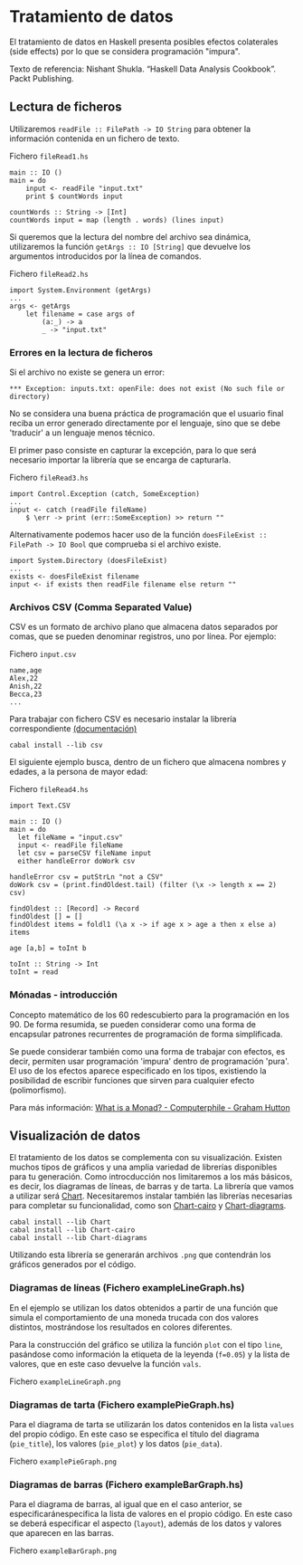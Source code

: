 # Tratamiento de datos

El tratamiento de datos en Haskell presenta posibles efectos colaterales (side effects) por lo que se considera programación "impura".

Texto de referencia: Nishant Shukla. “Haskell Data Analysis Cookbook”. Packt Publishing.

## Lectura de ficheros

Utilizaremos ```readFile :: FilePath -> IO String``` para obtener la información contenida en un fichero de texto.

Fichero `fileRead1.hs`

```
main :: IO ()
main = do
    input <- readFile "input.txt"
    print $ countWords input

countWords :: String -> [Int]
countWords input = map (length . words) (lines input)
```

Si queremos que la lectura del nombre del archivo sea dinámica, utilizaremos la función ```getArgs :: IO [String]``` que devuelve los argumentos introducidos por la línea de comandos.

Fichero `fileRead2.hs`

```
import System.Environment (getArgs)
...
args <- getArgs
    let filename = case args of
        (a:_) -> a
        _ -> "input.txt"
```

### Errores en la lectura de ficheros

Si el archivo no existe se genera un error:

```*** Exception: inputs.txt: openFile: does not exist (No such file or directory)```

No se considera una buena práctica de programación que el usuario final reciba un error generado directamente por el lenguaje, sino que se debe 'traducir' a un lenguaje menos técnico.

El primer paso consiste en capturar la excepción, para lo que será necesario importar la librería que se encarga de capturarla.

Fichero `fileRead3.hs`

```
import Control.Exception (catch, SomeException)
...
input <- catch (readFile fileName)
    $ \err -> print (err::SomeException) >> return ""
```

Alternativamente podemos hacer uso de la función ```doesFileExist :: FilePath -> IO Bool``` que comprueba si el archivo existe.

```
import System.Directory (doesFileExist)
...
exists <- doesFileExist filename
input <- if exists then readFile filename else return ""
```

### Archivos CSV (Comma Separated Value)

CSV es un formato de archivo plano que almacena datos separados por comas, que se pueden denominar registros, uno por línea. Por ejemplo:

Fichero `input.csv`

```
name,age
Alex,22
Anish,22
Becca,23
...
```

Para trabajar con fichero CSV es necesario instalar la librería correspondiente [(documentación)](https://hackage.haskell.org/package/csv-0.1.2/docs/Text-CSV.html)

```
cabal install --lib csv
```

El siguiente ejemplo busca, dentro de un fichero que almacena nombres y edades, a la persona de mayor edad:

Fichero `fileRead4.hs`

```
import Text.CSV

main :: IO ()
main = do
  let fileName = "input.csv"
  input <- readFile fileName
  let csv = parseCSV fileName input
  either handleError doWork csv

handleError csv = putStrLn "not a CSV"
doWork csv = (print.findOldest.tail) (filter (\x -> length x == 2) csv)

findOldest :: [Record] -> Record
findOldest [] = []
findOldest items = foldl1 (\a x -> if age x > age a then x else a) items

age [a,b] = toInt b

toInt :: String -> Int                               
toInt = read
```

### Mónadas - introducción

Concepto matemático de los 60 redescubierto para la programación en los 90. De forma resumida, se pueden considerar como una forma de encapsular patrones recurrentes de programación de forma simplificada.

Se puede considerar también como una forma de trabajar con efectos, es decir, permiten usar programación 'impura' dentro de programación 'pura'. El uso de los efectos aparece especificado en los tipos, existiendo la posibilidad de escribir funciones que sirven para cualquier efecto (polimorfismo).

Para más información: [What is a Monad? - Computerphile - Graham Hutton](https://www.google.com/search?q=monads+graham+hutton&sxsrf=APwXEdetsEOaiuhSpheUKwYGD1lHbqm3lQ:1684105081442&source=lnms&tbm=vid&sa=X&ved=2ahUKEwjd9pKp9PX-AhVmVKQEHQN0CjEQ_AUoA3oECAEQBQ&biw=1024&bih=629&dpr=2#fpstate=ive&vld=cid:38137714,vid:t1e8gqXLbsU)

## Visualización de datos

El tratamiento de los datos se complementa con su visualización. Existen muchos tipos de gráficos y una amplia variedad de librerías disponibles para tu generación. Como introcducción nos limitaremos a los más básicos, es decir, los diagramas de líneas, de barras y de tarta. La librería que vamos a utilizar será [Chart](https://hackage.haskell.org/package/Chart). Necesitaremos instalar también las librerías necesarias para completar su funcionalidad, como son [Chart-cairo](https://hackage.haskell.org/package/Chart-chart) y [Chart-diagrams](https://hackage.haskell.org/package/Chart-diagrams).

```
cabal install --lib Chart
cabal install --lib Chart-cairo
cabal install --lib Chart-diagrams
```

Utilizando esta librería se generarán archivos `.png` que contendrán los gráficos generados por el código.

### Diagramas de líneas (Fichero exampleLineGraph.hs)

En el ejemplo se utilizan los datos obtenidos a partir de una función que simula el comportamiento de una moneda trucada con dos valores distintos, mostrándose los resultados en colores diferentes.

Para la construcción del gráfico se utiliza la función ```plot``` con el tipo ```line```, pasándose como información la etiqueta de la leyenda (```f=0.05```) y la lista de valores, que en este caso devuelve la función ```vals```.

Fichero `exampleLineGraph.png`

### Diagramas de tarta (Fichero examplePieGraph.hs)

Para el diagrama de tarta se utilizarán los datos contenidos en la lista ```values``` del propio código. En este caso se especifica el título del diagrama (```pie_title```), los valores (```pie_plot```) y los datos (```pie_data```).

Fichero `examplePieGraph.png`

### Diagramas de barras (Fichero exampleBarGraph.hs)

Para el diagrama de barras, al igual que en el caso anterior, se especificaránespecifica la lista de valores en el propio código. En este caso se deberá especificar el aspecto (```layout```), además de los datos y valores que aparecen en las barras.

Fichero `exampleBarGraph.png`